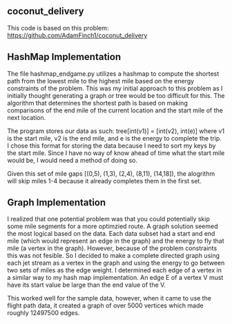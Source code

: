 ## coconut_delivery

This code is based on this problem: https://github.com/AdamFinch1/coconut_delivery

## HashMap Implementation
The file hashmap_endgame.py utilizes a hashmap to compute the shortest path from the lowest mile to the highest mile based on the energy constraints of the problem.  This was my initial approach to this problem as I initially thought generating a graph or tree would be too difficult for this.  The algorithm that determines the shortest path is based on making comparisons of the end mile of the current location and the start mile of the next location. 

The program stores our data as such: tree[int(v1)] = [int(v2), int(e)] where v1 is the start mile, v2 is the end mile, and e is the energy to complete the trip.  I chose this format for storing the data because I need to sort my keys by the start mile.  Since I have no way of know ahead of time what the start mile would be, I would need a method of doing so.

Given this set of mile gaps [(0,5), (1,3), (2,4), (8,11), (14,18]), the alogrithm will skip miles 1-4 because it already completes them in the first set.  

## Graph Implementation
I realized that one potential problem was that you could potentially skip some mile segments for a more optimzied route.  A graph solution seemed the most logical based on the data.  Each data subset had a start and end mile (which would represent an edge in the graph) and the energy to fly that mile (a vertex in the graph). However, because of the problem constraints this was not fesible.  So I decided to make a complete directed graph using each jet stream as a vertex in the graph and using the energy to go between two sets of miles as the edge weight.  I determined each edge of a vertex in a similar way to my hash map implementation.  An edge E of a vertex V must have its start value be large than the end value of the V.  

This worked well for the sample data, however, when it came to use the flight path data, it created a graph of over 5000 vertices which made roughly 12497500 edges.
